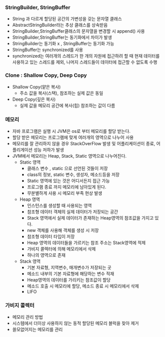 ### StringBuilder, StringBuffer
- String 과 다르게 할당된 공간의 가변성을 갖는 문자열 클래스
- AbstractStringBuilder라는 추상 클래스를 상속받음
- StringBuilder,StringBuffer클래스의 문자열을 변경할 시 append() 사용
- StringBuilder,StringBuffer는 동기화에서 차이가 발생
- StringBuilder는 동기화 x , StringBuffer는 동기화 가능
- StringBuffer는 synchronized를 사용
- synchronized는 여러개의 스레드가 한 개의 자원에 접근하려 할 때 현재 데이터를 사용하고 있는 스레드를 제외, 나머지 스레드들이 데이터에 접근할 수 없도록 수행
###  Clone : Shallow Copy, Deep Copy
- Shallow Copy(얕은 복사)
	- 주소 값을 복사(스택), 참조하는 실제 값은 동일
- Deep Copy(깊은 복사)
	- 실제 값을 메모리 공간에 복사(힙) 참조하는 값이 다름


### 메모리
- 자바 프로그램은 실행 시 JVM은 os로 부터 메모리를 할당 받는다.
- 할당 받은 메모리는 프로그램에 맞게 여러개의 영역으로 나누어 사용
- 메모리를 잘 관리하지 않을 경우 StackOverFlow 발생 및 어플리케이션이 종료, 어플리게이션 성능 저하가 발생
- JVM에서 메모리는 Heap, Stack, Static 영역으로 나누어진다.
	- Static 영역
		- 클래스 변수 , static 으로 선언된 것들이 저장
		-  class의 정보, static 변수, 생성자, 메소드등을 저장
		- Static 영역에 있는 것은 어디서든지 접근 가능
		- 프로그램 종료 까지 메모리에 남아있게 된다.
		- 무분별하게 사용 시 메모리 부족 현상 발생
	- Heap 영역
		- 인스턴스를 생성할 때 사용되는 영역
		- 참조형 데이터 객체의 실제 데이터가 저장되는 공간
		- Stack 영역에서 실제 데이터가 존재하는 Heap영역의 참조값을 가지고 있다.
		- new 객체를 사용해 객체를 생성 시 저장
		- 참조형 데이터 타입이 저장
		- Heap 영역의 데이터들을 가르키는 참조 주소는 Stack영역에 적제
		- 가비지 콜렉터에 의해 메모리에서 삭제
		- 하나의 영역으로 존재
	- Stack 영역
		- 기본 자료형, 지역변수, 매개변수가 저장되는 곳
		- 메소드 내부의 기본 자료형에 해당하는 변수 적재
		- Heap영역의 데이터를 가리키는 참조값이 할당
		- 메소드 호출 시 메모리에 할당, 메소드 종료 시 메모리에서 삭제
		- LIFO
		
### 가비지 콜렉터
- 메모리 관리 방법
- 시스템에서 더이상 사용하지 않는 동적 할당된 메모리 블럭을 찾아 제거
- 쓸모없어지는 메모리를 관리 

